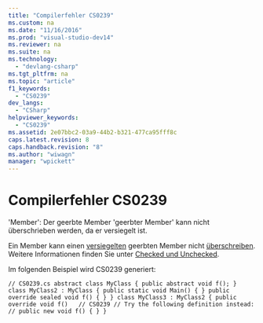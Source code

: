 ```yaml
---
title: "Compilerfehler CS0239"
ms.custom: na
ms.date: "11/16/2016"
ms.prod: "visual-studio-dev14"
ms.reviewer: na
ms.suite: na
ms.technology: 
  - "devlang-csharp"
ms.tgt_pltfrm: na
ms.topic: "article"
f1_keywords: 
  - "CS0239"
dev_langs: 
  - "CSharp"
helpviewer_keywords: 
  - "CS0239"
ms.assetid: 2e07bbc2-03a9-44b2-b321-477ca95fff8c
caps.latest.revision: 8
caps.handback.revision: "8"
ms.author: "wiwagn"
manager: "wpickett"
---
```

# Compilerfehler CS0239
'Member': Der geerbte Member 'geerbter Member' kann nicht überschrieben werden, da er versiegelt ist.  
  
 Ein Member kann einen [versiegelten](../Topic/sealed%20\(C%23%20Reference\).md) geerbten Member nicht [überschreiben](../Topic/override%20\(C%23%20Reference\).md). Weitere Informationen finden Sie unter [Checked und Unchecked](../Topic/Checked%20and%20Unchecked%20\(C%23%20Reference\).md).  
  
 Im folgenden Beispiel wird CS0239 generiert:  
  
```  
// CS0239.cs abstract class MyClass { public abstract void f(); } class MyClass2 : MyClass { public static void Main() { } public override sealed void f() { } } class MyClass3 : MyClass2 { public override void f()   // CS0239 // Try the following definition instead: // public new void f() { } }  
```